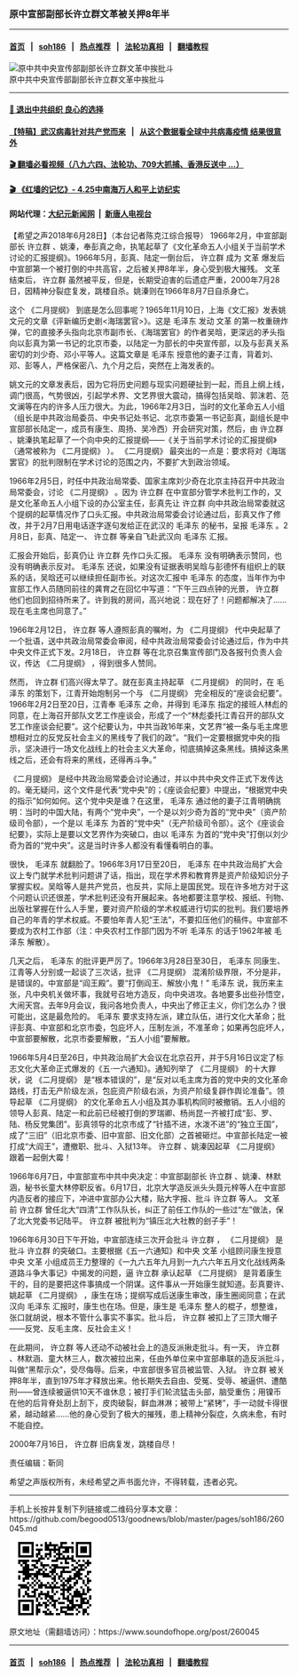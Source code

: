 ### 原中宣部副部长许立群文革被关押8年半
------------------------

#### [首页](../../README.md)  &nbsp;&nbsp;|&nbsp;&nbsp; [soh186](../../indexes/soh186.md)   &nbsp;&nbsp;|&nbsp;&nbsp; [热点推荐](../../indexes/热点推荐.md)  &nbsp;&nbsp;|&nbsp;&nbsp; [法轮功真相](../../../../../basic/blob/master/README.md) &nbsp;&nbsp;|&nbsp;&nbsp; [翻墙教程](https://github.com/gfw-breaker/guides/blob/master/README.md)



<div><img alt="原中共中央宣传部副部长许立群文革中挨批斗" src="https://img.soundofhope.org/2018/06/2-1638.jpg"/>
<br/><figcaption class="caption">
 原中共中央宣传部副部长许立群文革中挨批斗
</figcaption></div><hr/>

#### [ 💌 退出中共组织 良心的选择](https://github.com/begood0513/goodnews/blob/master/quit/letter.md)

 #### [【特稿】武汉病毒针对共产党而来](https://github.com/begood0513/goodnews/blob/master/pages/recommended/n11928818.md?t=03301202) &nbsp; | &nbsp; [从这个数据看全球中共病毒疫情 结果很意外](https://github.com/begood0513/goodnews/blob/master/pages/recommended/406691.md?t=03301331)

 #### [ 🎬  翻墙必看视频（八九六四、法轮功、709大抓捕、香港反送中 ...）](https://github.com/gfw-breaker/banned-news1/blob/master/pages/link4.md)

 #### [ 🎬  《红墙的记忆》- 4.25中南海万人和平上访纪实 ](http://141.164.37.227:10000/videos/legend/425.html)

 #### 网站代理：[大纪元新闻网](http://141.164.63.68:10080/gb/) &nbsp;|&nbsp; [新唐人电视台](http://141.164.63.68:8808/gb/)

<div><div class="Content__Wrapper sc-1bvya0-0 grZQxZ">
 <p class="meta-top">
  <span class="meta">
   【希望之声2018年6月28日】（本台记者陈克江综合报导）
  </span>
  1966年2月，中宣部副部长
  <ok href="/term/100480">
   许立群
  </ok>
  、姚溱，奉彭真之命，执笔起草了《文化革命五人小组关于当前学术讨论的汇报提纲》。1966年5月，彭真、陆定一倒台后，
  <ok href="/term/100480">
   许立群
  </ok>
  成为
  <ok href="/term/3322">
   文革
  </ok>
  爆发后中宣部第一个被打倒的中共高官，之后被关押8年半，身心受到极大摧残。
  <ok href="/term/3322">
   文革
  </ok>
  结束后，
  <ok href="/term/100480">
   许立群
  </ok>
  虽然被平反，但是，长期受迫害的后遗症严重，2000年7月28日，因精神分裂症复发，跳楼自杀。姚溱则在1966年8月7日自杀身亡。
 </p>
 <p>
  这个
  <ok href="/term/100479">
   《二月提纲》
  </ok>
  到底是怎么回事呢？1965年11月10日，上海《文汇报》发表姚文元的文章《评新编历史剧&lt;海瑞罢官&gt;》。这是
  <ok href="/term/2613">
   毛泽东
  </ok>
  发动
  <ok href="/term/3322">
   文革
  </ok>
  的第一枚重磅炸弹，它的直接矛头指向北京市副市长、《海瑞罢官》的作者吴晗，更深远的矛头指向以彭真为第一书记的北京市委，以陆定一为部长的中央宣传部，以及与彭真关系密切的刘少奇、邓小平等人。这篇文章是
  <ok href="/term/2613">
   毛泽东
  </ok>
  授意他的妻子江青，背着刘、邓、彭等人，严格保密八、九个月之后，突然在上海发表的。
 </p>
 <p>
  姚文元的文章发表后，因为它将历史问题与现实问题硬扯到一起，而且上纲上线，调门很高，气势很凶，引起学术界、文艺界很大震动，搞得包括吴晗、郭沫若、范文澜等在内的许多人压力很大。为此，1966年2月3日，当时的文化革命五人小组（组长是中共政治局委员、中央书记处书记、北京市委第一书记彭真，副组长是中宣部部长陆定一，成员有康生、周扬、吴冷西）开会研究对策，然后，由
  <ok href="/term/100480">
   许立群
  </ok>
  、姚溱执笔起草了一个向中央的汇报提纲——《关于当前学术讨论的汇报提纲》（通常被称为
  <ok href="/term/100479">
   《二月提纲》
  </ok>
  ）。
  <ok href="/term/100479">
   《二月提纲》
  </ok>
  最突出的一点是：要求将对《海瑞罢官》的批判限制在学术讨论的范围之内，不要扩大到政治领域。
 </p>
 <p>
  1966年2月5日，时任中共政治局常委、国家主席刘少奇在北京主持召开中共政治局常委会，讨论
  <ok href="/term/100479">
   《二月提纲》
  </ok>
  。因为
  <ok href="/term/100480">
   许立群
  </ok>
  在中宣部分管学术批判工作的，又是文化革命五人小组下设的办公室主任，彭真先让
  <ok href="/term/100480">
   许立群
  </ok>
  向中共政治局常委就这个提纲的起草情况作了口头汇报。中共政治局常委会讨论通过后，彭真又作了修改，并于2月7日用电话逐字逐句发给正在武汉的
  <ok href="/term/2613">
   毛泽东
  </ok>
  的秘书，呈报
  <ok href="/term/2613">
   毛泽东
  </ok>
  。2月8日，彭真、陆定一、
  <ok href="/term/100480">
   许立群
  </ok>
  等亲自飞赴武汉向
  <ok href="/term/2613">
   毛泽东
  </ok>
  汇报。
 </p>
 <p>
  汇报会开始后，彭真仍让
  <ok href="/term/100480">
   许立群
  </ok>
  先作口头汇报。
  <ok href="/term/2613">
   毛泽东
  </ok>
  没有明确表示赞同，也没有明确表示反对。
  <ok href="/term/2613">
   毛泽东
  </ok>
  还说，如果没有证据表明吴晗与彭德怀有组织上的联系的话，吴晗还可以继续担任副市长。对这次汇报中
  <ok href="/term/2613">
   毛泽东
  </ok>
  的态度，当年作为中宣部工作人员随同前往的龚育之在回忆中写道：“下午三四点钟的光景，
  <ok href="/term/100480">
   许立群
  </ok>
  他们也回到招待所来了。许到我的房间，高兴地说：现在好了！问题都解决了……现在毛主席也同意了。”
 </p>
 <p>
  1966年2月12日，
  <ok href="/term/100480">
   许立群
  </ok>
  等人遵照彭真的嘱咐，为
  <ok href="/term/100479">
   《二月提纲》
  </ok>
  代中央起草了一个批语，送中共政治局常委会审阅，经中共政治局常委会讨论通过后，作为中共中央文件正式下发。2月18日，
  <ok href="/term/100480">
   许立群
  </ok>
  等在北京召集宣传部门及各报刊负责人会议，传达
  <ok href="/term/100479">
   《二月提纲》
  </ok>
  ，得到很多人赞同。
 </p>
 <p>
  然而，
  <ok href="/term/100480">
   许立群
  </ok>
  们高兴得太早了。就在彭真主持起草
  <ok href="/term/100479">
   《二月提纲》
  </ok>
  的同时，在
  <ok href="/term/2613">
   毛泽东
  </ok>
  的策划下，江青开始炮制另一个与
  <ok href="/term/100479">
   《二月提纲》
  </ok>
  完全相反的“座谈会纪要”。1966年2月2日至20日，江青奉
  <ok href="/term/2613">
   毛泽东
  </ok>
  之命，并得到
  <ok href="/term/2613">
   毛泽东
  </ok>
  指定的接班人林彪的同意，在上海召开部队文艺工作座谈会，形成了一个“林彪委托江青召开的部队文艺工作座谈会纪要”。这个纪要认为，中共当政16年来，文艺界“被一条与毛主席思想相对立的反党反社会主义的黑线专了我们的政”。“我们一定要根据党中央的指示，坚决进行一场文化战线上的社会主义大革命，彻底搞掉这条黑线。搞掉这条黑线之后，还会有将来的黑线，还得再斗争。”
 </p>
 <p>
  <ok href="/term/100479">
   《二月提纲》
  </ok>
  是经中共政治局常委会讨论通过，并以中共中央文件正式下发传达的。毫无疑问，这个文件是代表“党中央”的；《座谈会纪要》中提出，“根据党中央的指示”如何如何。这个党中央是谁？在这里，
  <ok href="/term/2613">
   毛泽东
  </ok>
  通过他的妻子江青明确挑明：当时的中国大陆，有两个“党中央”，一个是以刘少奇为首的“党中央”（资产阶级司令部），一个是以
  <ok href="/term/2613">
   毛泽东
  </ok>
  为首的“党中央”（无产阶级司令部）。这个《座谈会纪要》，实际上是要以文艺界作为突破口，由以
  <ok href="/term/2613">
   毛泽东
  </ok>
  为首的“党中央”打倒以刘少奇为首的“党中央”。这是当时许多人都没有看懂看明白的事。
 </p>
 <p>
  很快，
  <ok href="/term/2613">
   毛泽东
  </ok>
  就翻脸了。1966年3月17日至20日，
  <ok href="/term/2613">
   毛泽东
  </ok>
  在中共政治局扩大会议上专门就学术批判问题讲了话，指出，现在学术界和教育界是资产阶级知识分子掌握实权。吴晗等人是共产党员，也反共，实际上是国民党。现在许多地方对于这个问题认识还很差，学术批判还没有开展起来。各地都要注意学校、报纸、刊物、出版社掌握在什么人手里，要对资产阶级的学术权威进行切实的批判。我们要培养自己的年青的学术权威。不要怕年青人犯“王法”，不要扣压他们的稿件。中宣部不要成为农村工作部（注：中央农村工作部门因为不听
  <ok href="/term/2613">
   毛泽东
  </ok>
  的话于1962年被
  <ok href="/term/2613">
   毛泽东
  </ok>
  解散）。
 </p>
 <p>
  几天之后，
  <ok href="/term/2613">
   毛泽东
  </ok>
  的批评更严厉了。1966年3月28日至30日，
  <ok href="/term/2613">
   毛泽东
  </ok>
  同康生、江青等人分别或一起谈了三次话，批评
  <ok href="/term/100479">
   《二月提纲》
  </ok>
  混淆阶级界限，不分是非，是错误的。中宣部是“阎王殿”。要“打倒阎王、解放小鬼！”
  <ok href="/term/2613">
   毛泽东
  </ok>
  说，我历来主张，凡中央机关做坏事，我就号召地方造反，向中央进攻。各地要多出些孙悟空，大闹天宫。去年9月会议，我问各地负责人，中央出了修正主义，你们怎么办？很可能出，这是最危险的。
  <ok href="/term/2613">
   毛泽东
  </ok>
  要求支持左派，建立队伍，进行文化大革命；批评彭真、中宣部和北京市委，包庇坏人，压制左派，不准革命；如果再包庇坏人，中宣部要解散，北京市委要解散，“五人小组”要解散。
 </p>
 <p>
  1966年5月4日至26日，中共政治局扩大会议在北京召开，并于5月16日议定了标志文化大革命正式爆发的《五·一六通知》。通知列举了
  <ok href="/term/100479">
   《二月提纲》
  </ok>
  的十大罪状，说
  <ok href="/term/100479">
   《二月提纲》
  </ok>
  是“根本错误的”，是“反对以毛主席为首的党中央的文化革命路线，打击无产阶级左派，包庇资产阶级右派，为资产阶级复辟作舆论准备”。领导起草
  <ok href="/term/100479">
   《二月提纲》
  </ok>
  的文化革命五人小组及其办事机构同时被撤销。五人小组的领导人彭真、陆定一和此前已经被打倒的罗瑞卿、杨尚昆一齐被打成“彭、罗、陆、杨反党集团”。彭真领导的北京市成了“针插不进，水泼不进”的“独立王国”，成了“三旧”（旧北京市委、旧中宣部、旧文化部）之首被砸烂。中宣部长陆定一被打成“大阎王”，遭撤职、批斗、入狱13年。
  <ok href="/term/100480">
   许立群
  </ok>
  、姚溱因起草
  <ok href="/term/100479">
   《二月提纲》
  </ok>
  跟着一起倒大霉！
 </p>
 <div class="AD_Embed__Wrap-sc-1xslmin-0 igMuqX module desktop">
  <div>
  </div>
 </div>
 <p>
  1966年6月7日，中宣部宣布中共中央决定：中宣部副部长
  <ok href="/term/100480">
   许立群
  </ok>
  、姚溱、林默涵，秘书长童大林停职反省。6月17日，北京大学造反派头头聂元梓等人在中宣部内造反者的接应下，冲进中宣部办公大楼，贴大字报、批斗
  <ok href="/term/100480">
   许立群
  </ok>
  等人。
  <ok href="/term/3322">
   文革
  </ok>
  前
  <ok href="/term/100480">
   许立群
  </ok>
  曾任北大“四清”工作队队长，纠正了前任工作队的一些过“左”做法，保了北大党委书记陆平。
  <ok href="/term/100480">
   许立群
  </ok>
  被批判为“镇压北大社教的刽子手”！
 </p>
 <p>
  1966年6月30日下午开始，中宣部连续三次开会批斗
  <ok href="/term/100480">
   许立群
  </ok>
  ，
  <ok href="/term/100479">
   《二月提纲》
  </ok>
  是批斗
  <ok href="/term/100480">
   许立群
  </ok>
  的突破口。主要根据《五一六通知》和中央
  <ok href="/term/3322">
   文革
  </ok>
  小组顾问康生授意中央
  <ok href="/term/3322">
   文革
  </ok>
  小组成员王力整理的《一九六五年九月到一九六六年五月文化战线两条道路斗争大事记》中揭发的问题，逼
  <ok href="/term/100480">
   许立群
  </ok>
  承认起草
  <ok href="/term/100479">
   《二月提纲》
  </ok>
  是背着康生干的，目的是要把这件事搞成一个阴谋。这件事从一开始康生就知道。彭真要许、姚起草
  <ok href="/term/100479">
   《二月提纲》
  </ok>
  ，康生在场；提纲写成后送康生审改，康生圈阅同意；在武汉向
  <ok href="/term/2613">
   毛泽东
  </ok>
  汇报时，康生也在场。但是，康生是
  <ok href="/term/2613">
   毛泽东
  </ok>
  整人的棍子，想整谁，张口就胡说，根本不管什么事实不事实。批斗后，
  <ok href="/term/100480">
   许立群
  </ok>
  被扣上了三顶大帽子——反党、反毛主席、反社会主义！
 </p>
 <p>
  在此期间，
  <ok href="/term/100480">
   许立群
  </ok>
  等人还动不动被社会上的造反派揪走批斗。有一天，
  <ok href="/term/100480">
   许立群
  </ok>
  、林默涵、童大林三人，数次被拉出来，任由外单位来中宣部串联的造反派批斗，叫做“黑帮示众”，受尽侮辱。后来，中宣部很多官员被监管、入狱。
  <ok href="/term/100480">
   许立群
  </ok>
  被关押8年半，直到1975年才释放出来。他长期失去自由、受冤、受辱、被逼供、遭酷刑——曾连续被逼供10天不谁休息；被打手们轮流猛击头部，脑受重伤；用镍币在他的后背脊处刮上刮下，皮肉破裂，鲜血淋淋；被带上“紧铐”，手一动就卡得很紧，越动越紧……他的身心受到了极大的摧残，患上精神分裂症，久病未愈，有时不能自控。
 </p>
 <p>
  2000年7月16日，
  <ok href="/term/100480">
   许立群
  </ok>
  旧病复发，跳楼自尽！
 </p>
 <p class="meta-btm">
  责任编辑：靳同
 </p>
 <p class="meta-btm">
  希望之声版权所有，未经希望之声书面允许，不得转载，违者必究。
 </p>
</div>
</div>
<hr/>
手机上长按并复制下列链接或二维码分享本文章：<br/>
https://github.com/begood0513/goodnews/blob/master/pages/soh186/260045.md <br/>
<a href='https://github.com/begood0513/goodnews/blob/master/pages/soh186/260045.md'><img src='https://github.com/begood0513/goodnews/blob/master/pages/soh186/260045.md.png'/></a> <br/>
原文地址（需翻墙访问）：https://www.soundofhope.org/post/260045


------------------------
#### [首页](../../README.md)  &nbsp;&nbsp;|&nbsp;&nbsp; [soh186](../../indexes/soh186.md)   &nbsp;&nbsp;|&nbsp;&nbsp; [热点推荐](../../indexes/热点推荐.md)  &nbsp;&nbsp;|&nbsp;&nbsp; [法轮功真相](../../../../../basic/blob/master/README.md) &nbsp;&nbsp;|&nbsp;&nbsp; [翻墙教程](https://github.com/gfw-breaker/guides/blob/master/README.md)


<img src='http://gfw-breaker.win/goodnews/pages/soh186/260045.md' width='0px' height='0px'/>